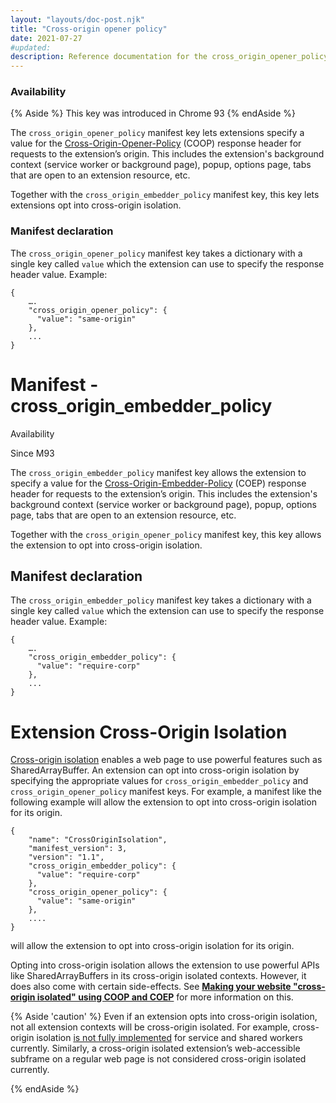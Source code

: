 ```yaml
---
layout: "layouts/doc-post.njk"
title: "Cross-origin opener policy"
date: 2021-07-27
#updated: 
description: Reference documentation for the cross_origin_opener_policy property of manifest.json.
---
```


### Availability 

{% Aside %}
This key was introduced in Chrome 93
{% endAside %}

The `cross_origin_opener_policy` manifest key lets extensions specify a value for the
[Cross-Origin-Opener-Policy](https://developer.mozilla.org/en-US/docs/Web/HTTP/Headers/Cross-Origin-Opener-Policy)
(COOP) response header for requests to the extension’s origin.  This includes the extension's
background context (service worker or background page), popup, options page, tabs that are open to
an extension resource, etc. 

Together with the `cross_origin_embedder_policy` manifest key, this key lets extensions opt into
cross-origin isolation.


### Manifest declaration 

The `cross_origin_opener_policy` manifest key takes a dictionary with a single key called `value`
which the extension can use to specify the response header value. Example:


```
{
    ….
    "cross_origin_opener_policy": {
      "value": "same-origin"
    },
    ...
}
```


# Manifest - cross_origin_embedder_policy

Availability 

Since M93

The `cross_origin_embedder_policy` manifest key allows the extension to specify a value for the
[Cross-Origin-Embedder-Policy](https://developer.mozilla.org/en-US/docs/Web/HTTP/Headers/Cross-Origin-Embedder-Policy)
(COEP) response header for requests to the extension’s origin.  This includes the extension's
background context (service worker or background page), popup, options page, tabs that are open to
an extension resource, etc. 

Together with the `cross_origin_opener_policy` manifest key, this key allows the extension to opt
into cross-origin isolation.


## Manifest declaration 

The `cross_origin_embedder_policy` manifest key takes a dictionary with a single key called `value`
which the extension can use to specify the response header value. Example:


```
{
    ….
    "cross_origin_embedder_policy": {
      "value": "require-corp"
    },
    ...
}
```


# Extension Cross-Origin Isolation 

[Cross-origin isolation](https://web.dev/cross-origin-isolation-guide/) enables a web page to use
powerful features such as SharedArrayBuffer. An extension can opt into cross-origin isolation by
specifying the appropriate values for `cross_origin_embedder_policy` and
`cross_origin_opener_policy` manifest keys. For example, a manifest like the following example
will allow the extension to opt into cross-origin isolation for its origin.


```
{
    "name": "CrossOriginIsolation",
    "manifest_version": 3,
    "version": "1.1",
    "cross_origin_embedder_policy": {
      "value": "require-corp"
    },
    "cross_origin_opener_policy": {
      "value": "same-origin"
    },
    ....
}
```


will allow the extension to opt into cross-origin isolation for its origin.

Opting into cross-origin isolation allows the extension to use powerful APIs like SharedArrayBuffers
in its cross-origin isolated contexts. However, it does also come with certain side-effects. See
**[Making your website "cross-origin isolated" using COOP and COEP](https://web.dev/coop-coep/)**
for more information on this. 


{% Aside 'caution' %}
Even if an extension opts into cross-origin isolation, not all extension contexts will be
cross-origin isolated. For example, cross-origin isolation [is not fully
implemented](https://bugs.chromium.org/p/chromium/issues/detail?id=1131404) for service and shared
workers currently. Similarly, a cross-origin isolated extension’s web-accessible subframe on a
regular web page is not considered cross-origin isolated currently. 

{% endAside %}

